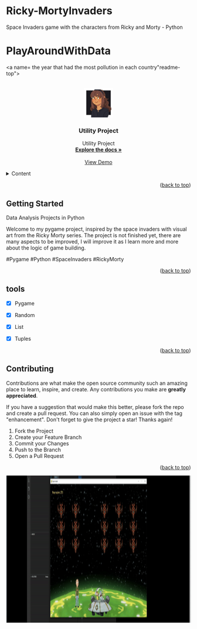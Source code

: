 # Ricky-MortyInvaders
Space Invaders game with the characters from Ricky and Morty - Python

# PlayAroundWithData





<a name= the year that had the most pollution in each country"readme-top"></a>






<!-- PROJECT LOGO -->
<br />
<div align="center">
  <a href="https://github.com/Dizziolica/PlayAroundWithData">
    <img src="/dizziolica.jpg" alt="Logo" width="80" height="80">
    
  </a>
  
  

  <h3 align="center">Utility Project</h3>

  <p align="center">
    Utility Project
    <br />
    <a href=https://github.com/Dizziolica/Ricky-MortyInvaders/edit/main/rickymortygame.py""><strong>Explore the docs »</strong></a>
    <br />
    <br />
    <a href="https://github.com/Dizziolica/Ricky-MortyInvaders/edit/main/rickymortygame.py">View Demo</a>
    
   
  </p>
</div>



<!-- TABLE OF CONTENTS -->
<details>
  <summary>Content</summary>
  <ol>
    <li>
      <a href="#about-the-project">About The Project</a>
      <ul>
        <li><a href="#built-with">Built With</a></li>
      </ul>
    </li>
    <li>
      <a href= "https://github.com/Dizziolica/Ricky-MortyInvaders/edit/main/rickymortygame.py" >Getting Started</a>
      <ul>
        <li><a href="#prerequisites">Prerequisites</a></li>
        <li><a href="#installation">Installation</a></li>
      </ul>
    </li>
    <li><a href="#usage">Usage</a></li>
    <li><a href="#tools">Roadmap</a></li>
    <li><a href="#contributing">Contributing</a></li>
    <li><a href="#license">License</a></li>
    <li><a href="#contact">Contact</a></li>
    <li><a href="#acknowledgments">Acknowledgments</a></li>
  </ol>
</details>





<p align="right">(<a href="#readme-top">back to top</a>)</p>





<!-- GETTING STARTED -->
## Getting Started

<p align="rigth"> Data Analysis Projects in Python

Welcome to my pygame project, inspired by the space invaders with visual art from the Ricky Morty series. The project is not finished yet, there are many aspects to be improved, I will improve it as I learn more and more about the logic of game building.

#Pygame #Python #SpaceInvaders #RickyMorty


</p>

<p align="right">(<a href="#readme-top">back to top</a>)</p>



<!-- TOOLS -->
## tools

- [x] Pygame
- [x] Random
- [x] List
- [x] Tuples

    



<p align="right">(<a href="#readme-top">back to top</a>)</p>



<!-- CONTRIBUTING -->
## Contributing

Contributions are what make the open source community such an amazing place to learn, inspire, and create. Any contributions you make are **greatly appreciated**.

If you have a suggestion that would make this better, please fork the repo and create a pull request. You can also simply open an issue with the tag "enhancement".
Don't forget to give the project a star! Thanks again!

1. Fork the Project
2. Create your Feature Branch 
3. Commit your Changes 
4. Push to the Branch 
5. Open a Pull Request

<p align="right">(<a href="#readme-top">back to top</a>)</p>

<img src="https://github.com/Dizziolica/Ricky-MortyInvaders/blob/main/morty.gif" width="1000" height="400" />
